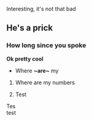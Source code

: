 Interesting, it's not that bad

## He's a prick

### How long since you spoke

**Ok pretty cool**

*   Where **~are~** my
    

1.  Where are my numbers
    
2.  Test
    

Tes  
test